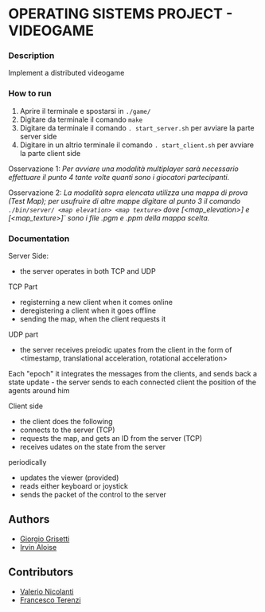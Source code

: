 # OPERATING SISTEMS PROJECT - VIDEOGAME
	
### Description
Implement a distributed videogame
    

### How to run
1. Aprire il terminale e spostarsi in `./game/`
2. Digitare da terminale il comando `make`
3. Digitare da terminale il comando `. start_server.sh` per avviare la parte server side
4. Digitare in un altrio terminale il comando `. start_client.sh` per avviare la parte client side

Osservazione 1: 
_Per avviare una modalità multiplayer sarà necessario effettuare il punto 4_
_tante volte quanti sono i giocatori partecipanti._

Osservazione 2:
_La modalità sopra elencata utilizza una mappa di prova (Test Map);_
_per usufruire di altre mappe digitare al punto 3 il comando `./bin/server/ <map elevation> <map texture>`_
_dove [<map_elevation>] e [<map_texture>]` sono i file .pgm e .ppm della mappa scelta._


### Documentation
Server Side:
- the server operates in both TCP and UDP

TCP Part
- registerning a new client when it comes online
- deregistering a client when it goes offline
- sending the map, when the client requests it

  
UDP part
  - the server receives preiodic upates from the client
  in the form of
  <timestamp, translational acceleration, rotational acceleration>

Each "epoch" it integrates the messages from the clients,
and sends back a state update
    - the server sends to each connected client
      the position of the agents around him

Client side
- the client does the following
- connects to the server (TCP)
- requests the map, and gets an ID from the server (TCP)
- receives udates on the state from the server

periodically
- updates the viewer (provided)
- reads either keyboard or joystick
- sends the <UDP> packet of the control to the server

     
## Authors
- [Giorgio Grisetti](https://gitlab.com/grisetti)
- [Irvin Aloise](https://istinj.github.io/)

## Contributors
- [Valerio Nicolanti](https://github.com/valenico)
- [Francesco Terenzi](https://github.com/fratere)
